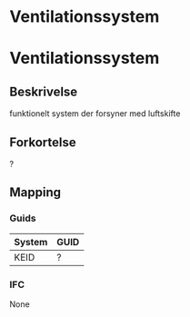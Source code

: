 # Ventilationssystem

# Ventilationssystem

## Beskrivelse

funktionelt system der forsyner med luftskifte

## Forkortelse

?

## Mapping

### Guids

| System | GUID |
| ------ | ---- |
| KEID   | ?    |

### IFC

None
